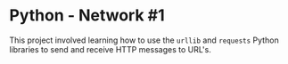 # Python - Network #1

This project involved learning how to use the `urllib` and `requests` Python
libraries to send and receive HTTP messages to URL's.
